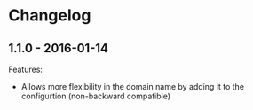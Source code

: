# Changelog

## 1.1.0 - 2016-01-14

Features:

  - Allows more flexibility in the domain name by adding it to the configurtion (non-backward compatible)

